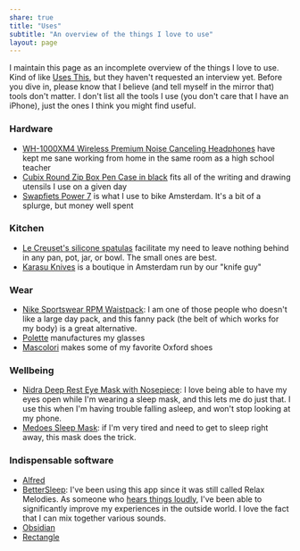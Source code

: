 ```yaml
---
share: true
title: "Uses"
subtitle: "An overview of the things I love to use"
layout: page
---
```

I maintain this page as an incomplete overview of the things I love to use. Kind of like [Uses This](https://usesthis.com/), but they haven't requested an interview yet. Before you dive in, please know that I believe (and tell myself in the mirror that) tools don't matter. I don't list all the tools I use (you don't care that I have an iPhone), just the ones I think you might find useful.

### Hardware 
- [WH-1000XM4 Wireless Premium Noise Canceling Headphones](https://electronics.sony.com/audio/headphones/headband/p/wh1000xm4-b) have kept me sane working from home in the same room as a high school teacher
- [Cubix Round Zip Box Pen Case in black](https://www.jetpens.com/Cubix-Round-Zip-Box-Pen-Case-Black/pd/14514) fits all of the writing and drawing utensils I use on a given day
- [Swapfiets Power 7](https://swapfiets.nl/bikes/power-7?city=amsterdam) is what I use to bike Amsterdam. It's a bit of a splurge, but money well spent

### Kitchen
- [Le Creuset's silicone spatulas](https://www.lecreuset.com/kitchen-tools/spoons-and-spatulas) facilitate my need to leave nothing behind in any pan, pot, jar, or bowl. The small ones are best.
- [Karasu Knives](https://karasu-knives.com/) is a boutique in Amsterdam run by our "knife guy"

### Wear
- [Nike Sportswear RPM Waistpack](https://www.nike.com/nl/en/t/sportswear-rpm-waistpack-CNTh3z/CQ3817-010): I am one of those people who doesn't like a large day pack, and this fanny pack (the belt of which works for my body) is a great alternative.
- [Polette](https://www.polette.com/nl) manufactures my glasses
- [Mascolori](https://mascolori.eu/men/shoes/pointed-toe) makes some of my favorite Oxford shoes

### Wellbeing
- [Nidra Deep Rest Eye Mask with Nosepiece](https://nidragoods.com/collections/sleep-mask-collection/products/nidra-deep-rest-eye-mask-black): I love being able to have my eyes open while I'm wearing a sleep mask, and this lets me do just that. I use this when I'm having trouble falling asleep, and won't stop looking at my phone.
- [Medoes Sleep Mask](https://www.bol.com/nl/nl/p/medoes-luxe-slaapmasker-vrouwen-kinderen-mannen-100-verduisterend/9200000118817210): if I'm very tired and need to get to sleep right away, this mask does the trick.

### Indispensable software
- [Alfred](https://www.alfredapp.com/)
- [BetterSleep](https://www.bettersleep.com/): I've been using this app since it was still called Relax Melodies. As someone who [hears things loudly](https://en.wikipedia.org/wiki/Hyperacusis), I've been able to significantly improve my experiences in the outside world. I love the fact that I can mix together various sounds.
- [Obsidian](https://obsidian.md/)
- [Rectangle](https://rectangleapp.com/)